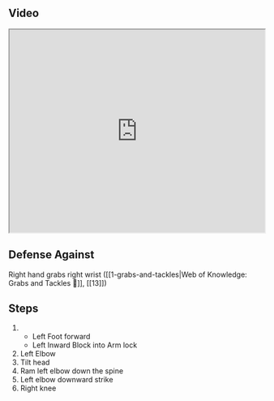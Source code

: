 ## Video

<iframe src="https://www.youtube.com/embed/FFs9y-bd4ks" width="100%" height="400"></iframe>

## Defense Against

Right hand grabs right wrist ([[1-grabs-and-tackles|Web of Knowledge: Grabs and Tackles 🤝]], [[13]])

## Steps

1. - Left Foot forward
    - Left Inward Block into Arm lock
2. Left Elbow
3. Tilt head
4. Ram left elbow down the spine
5. Left elbow downward strike
6. Right knee